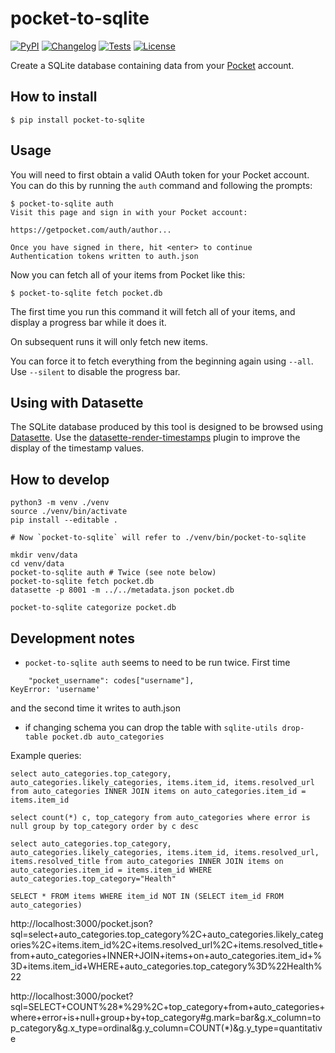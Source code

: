 # pocket-to-sqlite

[![PyPI](https://img.shields.io/pypi/v/pocket-to-sqlite.svg)](https://pypi.org/project/pocket-to-sqlite/)
[![Changelog](https://img.shields.io/github/v/release/dogsheep/pocket-to-sqlite?include_prereleases&label=changelog)](https://github.com/dogsheep/pocket-to-sqlite/releases)
[![Tests](https://github.com/dogsheep/pocket-to-sqlite/workflows/Test/badge.svg)](https://github.com/dogsheep/pocket-to-sqlite/actions?query=workflow%3ATest)
[![License](https://img.shields.io/badge/license-Apache%202.0-blue.svg)](https://github.com/dogsheep/pocket-to-sqlite/blob/main/LICENSE)

Create a SQLite database containing data from your [Pocket](https://getpocket.com/) account.

## How to install

    $ pip install pocket-to-sqlite

## Usage

You will need to first obtain a valid OAuth token for your Pocket account. You can do this by running the `auth` command and following the prompts:

    $ pocket-to-sqlite auth
    Visit this page and sign in with your Pocket account:

    https://getpocket.com/auth/author...

    Once you have signed in there, hit <enter> to continue
    Authentication tokens written to auth.json

Now you can fetch all of your items from Pocket like this:

    $ pocket-to-sqlite fetch pocket.db

The first time you run this command it will fetch all of your items, and display a progress bar while it does it.

On subsequent runs it will only fetch new items.

You can force it to fetch everything from the beginning again using `--all`. Use `--silent` to disable the progress bar.

## Using with Datasette

The SQLite database produced by this tool is designed to be browsed using [Datasette](https://datasette.readthedocs.io/). Use the [datasette-render-timestamps](https://github.com/simonw/datasette-render-timestamps) plugin to improve the display of the timestamp values.

## How to develop
```
python3 -m venv ./venv
source ./venv/bin/activate
pip install --editable .

# Now `pocket-to-sqlite` will refer to ./venv/bin/pocket-to-sqlite

mkdir venv/data
cd venv/data
pocket-to-sqlite auth # Twice (see note below)
pocket-to-sqlite fetch pocket.db
datasette -p 8001 -m ../../metadata.json pocket.db

pocket-to-sqlite categorize pocket.db

```

## Development notes

* `pocket-to-sqlite auth` seems to need to be run twice. First time

```
    "pocket_username": codes["username"],
KeyError: 'username'
```

and the second time it writes to auth.json

* if changing schema you can drop the table with `sqlite-utils drop-table pocket.db auto_categories`



Example queries:

```
select auto_categories.top_category, auto_categories.likely_categories, items.item_id, items.resolved_url  from auto_categories INNER JOIN items on auto_categories.item_id = items.item_id
```
```
select count(*) c, top_category from auto_categories where error is null group by top_category order by c desc
```
```
select auto_categories.top_category, auto_categories.likely_categories, items.item_id, items.resolved_url, items.resolved_title from auto_categories INNER JOIN items on auto_categories.item_id = items.item_id WHERE auto_categories.top_category="Health"
```

```
SELECT * FROM items WHERE item_id NOT IN (SELECT item_id FROM auto_categories)
```
http://localhost:3000/pocket.json?sql=select+auto_categories.top_category%2C+auto_categories.likely_categories%2C+items.item_id%2C+items.resolved_url%2C+items.resolved_title+from+auto_categories+INNER+JOIN+items+on+auto_categories.item_id+%3D+items.item_id+WHERE+auto_categories.top_category%3D%22Health%22

http://localhost:3000/pocket?sql=SELECT+COUNT%28*%29%2C+top_category+from+auto_categories+where+error+is+null+group+by+top_category#g.mark=bar&g.x_column=top_category&g.x_type=ordinal&g.y_column=COUNT(*)&g.y_type=quantitative
